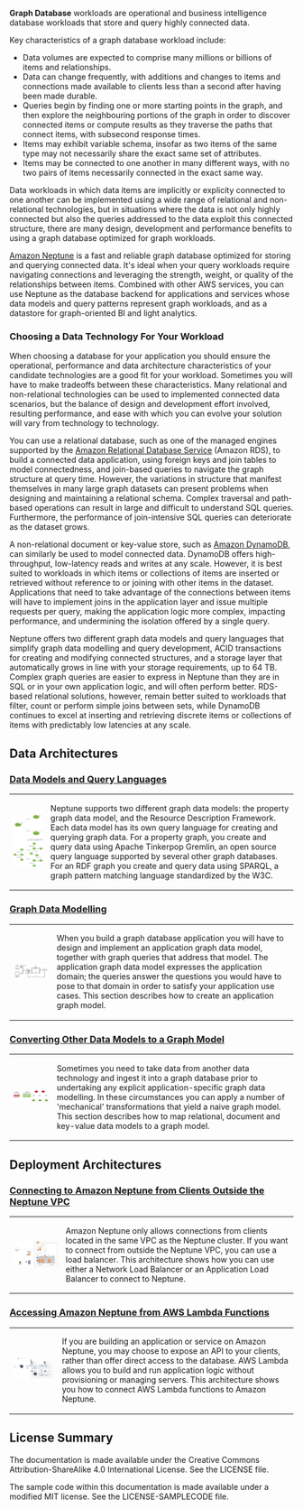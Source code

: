 __Graph Database__ workloads are operational and business intelligence database workloads that store and query highly connected data. 

Key characteristics of a graph database workload include:

  * Data volumes are expected to comprise many millions or billions of items and relationships.
  * Data can change frequently, with additions and changes to items and connections made available to clients less than a second after having been made durable.
  * Queries begin by finding one or more starting points in the graph, and then explore the neighbouring portions of the graph in order to discover connected items or compute results as they traverse the paths that connect items, with subsecond response times.
  * Items may exhibit variable schema, insofar as two items of the same type may not necessarily share the exact same set of attributes.
  * Items may be connected to one another in many different ways, with no two pairs of items necessarily connected in the exact same way.

Data workloads in which data items are implicitly or explicity connected to one another can be implemented using a wide range of relational and non-relational technologies, but in situations where the data is not only highly connected but also the queries addressed to the data exploit this connected structure, there are many design, development and performance benefits to using a graph database optimized for graph workloads.

[Amazon Neptune](https://aws.amazon.com/neptune/) is a fast and reliable graph database optimized for storing and querying connected data. It's ideal when your query workloads require navigating connections and leveraging the strength, weight, or quality of the relationships between items. Combined with other AWS services, you can use Neptune as the database backend for applications and services whose data models and query patterns represent graph workloads, and as a datastore for graph-oriented BI and light analytics.

### Choosing a Data Technology For Your Workload

When choosing a database for your application you should ensure the operational, performance and data architecture characteristics of your candidate technologies are a good fit for your workload. Sometimes you will have to make tradeoffs between these characteristics. Many relational and non-relational technologies can be used to implemented connected data scenarios, but the balance of design and development effort involved, resulting performance, and ease with which you can evolve your solution will vary from technology to technology. 

You can use a relational database, such as one of the managed engines supported by the [Amazon Relational Database Service](https://aws.amazon.com/rds/) (Amazon RDS), to build a connected data application, using foreign keys and join tables to model connectedness, and join-based queries to navigate the graph structure at query time. However, the variations in structure that manifest themselves in many large graph datasets can present problems when designing and maintaining a relational schema. Complex traversal and path-based operations can result in large and difficult to understand SQL queries. Furthermore, the performance of join-intensive SQL queries can deteriorate as the dataset grows.

A non-relational document or key-value store, such as [Amazon DynamoDB](https://aws.amazon.com/dynamodb/), can similarly be used to model connected data. DynamoDB offers high-throughput, low-latency reads and writes at any scale. However, it is best suited to workloads in which items or collections of items are inserted or retrieved without reference to or joining with other items in the dataset. Applications that need to take advantage of the connections between items will have to implement joins in the application layer and issue multiple requests per query, making the application logic more complex, impacting performance, and undermining the isolation offered by a single query.

Neptune offers two different graph data models and query languages that simplify graph data modelling and query development, ACID transactions for creating and modifying connected structures, and a storage layer that automatically grows in line with your storage requirements, up to 64 TB. Complex graph queries are easier to express in Neptune than they are in SQL or in your own application logic, and will often perform better. RDS-based relational solutions, however, remain better suited to workloads that filter, count or perform simple joins between sets, while DynamoDB continues to excel at inserting and retrieving discrete items or collections of items with predictably low latencies at any scale.

## Data Architectures

### [Data Models and Query Languages](src/data-models-and-query-languages)


<table><tr><td><a href="src/data-models-and-query-languages"><img src="src/data-models-and-query-languages/thumbnail.png"/></a></td><td>

Neptune supports two different graph data models: the property graph data model, and the Resource Description Framework. Each data model has its own query language for creating and querying graph data. For a property graph, you create and query data using Apache Tinkerpop Gremlin, an open source query language supported by several other graph databases. For an RDF graph you create and query data using SPARQL, a graph pattern matching language standardized by the W3C.

</td></tr></table>

### [Graph Data Modelling](src/graph-data-modelling)


<table><tr><td><a href="src/graph-data-modelling"><img src="src/graph-data-modelling/thumbnail.png"/></a></td><td>

When you build a graph database application you will have to design and implement an application graph data model, together with graph queries that address that model. The application graph data model expresses the application domain; the queries answer the questions you would have to pose to that domain in order to satisfy your application use cases. This section describes how to create an application graph model. 

</td></tr></table>

### [Converting Other Data Models to a Graph Model](src/converting-to-graph)


<table><tr><td><a href="src/converting-to-graph"><img src="src/converting-to-graph/thumbnail.png"/></a></td><td>

Sometimes you need to take data from another data technology and ingest it into a graph database prior to undertaking any explicit application-specific graph data modelling. In these circumstances you can apply a number of 'mechanical' transformations that yield a naive graph model. This section describes how to map relational, document and key-value data models to a graph model.

</td></tr></table>

## Deployment Architectures

### [Connecting to Amazon Neptune from Clients Outside the Neptune VPC](src/connecting-using-a-load-balancer)

<table><tr><td><a href="src/connecting-using-a-load-balancer"><img src="src/connecting-using-a-load-balancer/thumbnail.png"/></a></td><td>

Amazon Neptune only allows connections from clients located in the same VPC as the Neptune cluster. If you want to connect from outside the Neptune VPC, you can use a load balancer. This architecture shows how you can use either a Network Load Balancer or an Application Load Balancer to connect to Neptune.

</td></tr></table>

### [Accessing Amazon Neptune from AWS Lambda Functions](src/accessing-from-aws-lambda)

<table><tr><td><a href="src/accessing-from-aws-lambda"><img src="src/accessing-from-aws-lambda/thumbnail.png"/></a></td><td>

If you are building an application or service on Amazon Neptune, you may choose to expose an API to your clients, rather than offer direct access to the database. AWS Lambda allows you to build and run application logic without provisioning or managing servers. This architecture shows you how to connect AWS Lambda functions to Amazon Neptune.

</td></tr></table>


## License Summary

The documentation is made available under the Creative Commons Attribution-ShareAlike 4.0 International License. See the LICENSE file.

The sample code within this documentation is made available under a modified MIT license. See the LICENSE-SAMPLECODE file.
